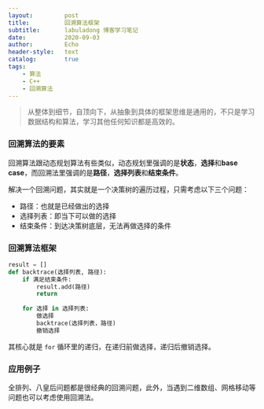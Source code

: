 ```yaml
---
layout:         post
title:          回溯算法框架
subtitle:       labuladong 博客学习笔记
date:           2020-09-03
author:         Echo
header-style:   text
catalog:        true
tags: 
    - 算法
    - C++
    - 回溯算法
---
```


> 从整体到细节，自顶向下，从抽象到具体的框架思维是通用的，不只是学习数据结构和算法，学习其他任何知识都是高效的。

### 回溯算法的要素

回溯算法跟动态规划算法有些类似，动态规划里强调的是**状态**，**选择**和**base case**，而回溯法里强调的是**路径**，**选择列表**和**结束条件**。

解决一个回溯问题，其实就是一个决策树的遍历过程，只需考虑以下三个问题：

* 路径：也就是已经做出的选择
* 选择列表：即当下可以做的选择
* 结束条件：到达决策树底层，无法再做选择的条件

### 回溯算法框架

```Python
result = []
def backtrace(选择列表, 路径):
    if 满足结束条件:
        result.add(路径)
        return
    
    for 选择 in 选择列表:
        做选择
        backtrace(选择列表，路径)
        撤销选择
```

其核心就是 `for` 循环里的递归，在递归前做选择，递归后撤销选择。

### 应用例子

全排列、八皇后问题都是很经典的回溯问题，此外，当遇到二维数组、网格移动等问题也可以考虑使用回溯法。
